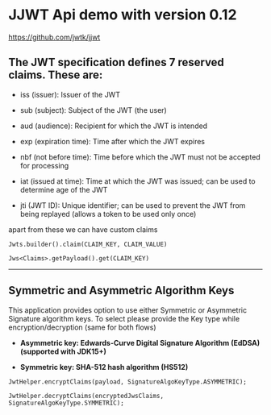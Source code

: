 # JJWT Api demo with version 0.12

https://github.com/jwtk/jjwt


## The JWT specification defines 7 reserved claims. These are:

- iss (issuer): Issuer of the JWT


- sub (subject): Subject of the JWT (the user)


- aud (audience): Recipient for which the JWT is intended


- exp (expiration time): Time after which the JWT expires


- nbf (not before time): Time before which the JWT must not be accepted for processing


- iat (issued at time): Time at which the JWT was issued; can be used to determine age of the JWT


- jti (JWT ID): Unique identifier; can be used to prevent the JWT from being replayed (allows a token to be used only once)


apart from these we can have custom claims
```
Jwts.builder().claim(CLAIM_KEY, CLAIM_VALUE)

Jws<Claims>.getPayload().get(CLAIM_KEY)
```

<hr/>

## Symmetric and Asymmetric Algorithm Keys
This application provides option to use either Symmetric or Asymmetric Signature algorithm keys.
To select please provide the Key type while encryption/decryption (same for both flows)

- **Asymmetric key: Edwards-Curve Digital Signature Algorithm (EdDSA) (supported with JDK15+)**


- **Symmetric key: SHA-512 hash algorithm (HS512)**

```
JwtHelper.encryptClaims(payload, SignatureAlgoKeyType.ASYMMETRIC);

JwtHelper.decryptClaims(encryptedJwsClaims, SignatureAlgoKeyType.SYMMETRIC);
```